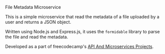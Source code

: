 File Metadata Microservice

This is a simple microservice that read the metadata of a file uploaded by a user and returns a JSON object.

Written using Node.js and Express.js, it uses the `formidable` library to parse the file and read the metadata.
   
   
   
Developed as a part of freecodecamp's [API And Microservices Projects](https://learn.freecodecamp.org/apis-and-microservices/apis-and-microservices-projects/file-metadata-microservice).
